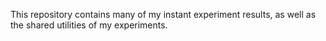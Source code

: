 This repository contains many of my instant experiment results,
as well as the shared utilities of my experiments.
